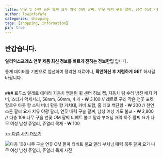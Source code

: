 ```yaml
---
title: 연꽃 및 천연 스톤 팔찌 요가 치유 야광 팔찌, 연꽃 매력 구슬 팔찌, 남성 여성 기도 불교 
author: lowinfofafa
categories: shopping
tags: [shopping, information]
pin: true
---
```


## 반갑습니다. 

**알리익스프레스 연꽃 제품 최신 정보를 빠르게 전하는 정보한입** 입니다.

통계 데이터를 기반으로 엄선하여 정리한 자료이니, **확인하신 후 저렴하게 GET** 하시길 바랍니다.

<br >
### 로투스 엘레르 에미라 자동차 엠블럼 휠 센터 허브 캡, 자동차 림 수리 방진 배지 커버, 스티커 액세서리, 56mm, 60mm, 4 개  - ₩ 3,100 // 레트로 구리 작은 연꽃 포켓 할로우 아웃 향 스틱 버너 황동 향 거치대, 커버 포함, 홈 데코 백단향  - ₩ 200 // 천연 스톤 팔찌 요가 치유 야광 팔찌, 연꽃 매력 구슬 팔찌, 남성 여성 기도 불교  - ₩ 2,800 // 다층 108 나무 구슬 연꽃 OM 팔찌 티베트 불교 말라 부처님 매력 묵주 팔찌 요가 나무 여성 남성 쥬얼리, 쥬얼리 목재  - ₩ 100

[>> 다른 사진 더보기](https://alongwithus.com/연꽃-4210)

![다층 108 나무 구슬 연꽃 OM 팔찌 티베트 불교 말라 부처님 매력 묵주 팔찌 요가 나무 여성 남성 쥬얼리, 쥬얼리 목재  사진](https://ae04.alicdn.com/kf/Hcb5a4afe512a4e31bf79a83b6f5cc53ce/Multilayer-108-Wood-Beads-Lotus-OM-Bracelet-Tibetan-Buddhist-Mala-Buddha-Charm-Rosary-Bracelet-Yoga-Wooden.jpg)
                        